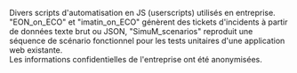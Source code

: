 Divers scripts d'automatisation en JS (userscripts) utilisés en entreprise.<br>
"EON_on_ECO" et "imatin_on_ECO" génèrent des tickets d'incidents à partir de données texte brut ou JSON, "SimuM_scenarios" reproduit une séquence de scénario fonctionnel pour les tests unitaires d'une application web existante.<br>
Les informations confidentielles de l'entreprise ont été anonymisées.
